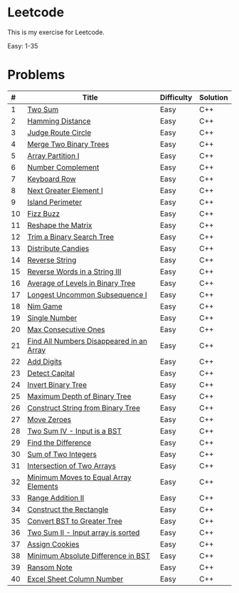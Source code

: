 # Leetcode

This is my exercise for Leetcode.

Easy: 1-35



# Problems

| #    | Title                                    | Difficulty | Solution |
| :--- | ---------------------------------------- | ---------- | -------- |
| 1    | [Two Sum](https://leetcode.com/problems/two-sum/description/) | Easy       | C++      |
| 2    | [Hamming Distance](https://leetcode.com/problems/hamming-distance) | Easy       | C++      |
| 3    | [Judge Route Circle](https://leetcode.com/problems/judge-route-circle) | Easy       | C++      |
| 4    | [Merge Two Binary Trees](https://leetcode.com/problems/merge-two-binary-trees) | Easy       | C++      |
| 5    | [Array Partition I](https://leetcode.com/problems/array-partition-i) | Easy       | C++      |
| 6    | [Number Complement](https://leetcode.com/problems/number-complement) | Easy       | C++      |
| 7    | [Keyboard Row](https://leetcode.com/problems/keyboard-row) | Easy       | C++      |
| 8    | [Next Greater Element I](https://leetcode.com/problems/next-greater-element-i) | Easy       | C++      |
| 9    | [Island Perimeter](https://leetcode.com/problems/island-perimeter) | Easy       | C++      |
| 10   | [Fizz Buzz](https://leetcode.com/problems/fizz-buzz) | Easy       | C++      |
| 11   | [Reshape the Matrix](https://leetcode.com/problems/reshape-the-matrix) | Easy       | C++      |
| 12   | [Trim a Binary Search Tree](https://leetcode.com/problems/trim-a-binary-search-tree) | Easy       | C++      |
| 13   | [Distribute Candies](https://leetcode.com/problems/distribute-candies) | Easy       | C++      |
| 14   | [Reverse String](https://leetcode.com/problems/reverse-string) | Easy       | C++      |
| 15   | [Reverse Words in a String III](https://leetcode.com/problems/reverse-words-in-a-string-iii) | Easy       | C++      |
| 16   | [Average of Levels in Binary Tree](https://leetcode.com/problems/average-of-levels-in-binary-tree) | Easy       | C++      |
| 17   | [Longest Uncommon Subsequence I ](https://leetcode.com/problems/longest-uncommon-subsequence-i) | Easy       | C++      |
| 18   | [Nim Game](https://leetcode.com/problems/nim-game) | Easy       | C++      |
| 19   | [Single Number](https://leetcode.com/problems/single-number) | Easy       | C++      |
| 20   | [Max Consecutive Ones](https://leetcode.com/problems/max-consecutive-ones) | Easy       | C++      |
| 21   | [Find All Numbers Disappeared in an Array](https://leetcode.com/problems/find-all-numbers-disappeared-in-an-array) | Easy       | C++      |
| 22   | [Add Digits](https://leetcode.com/problems/add-digits) | Easy       | C++      |
| 23   | [Detect Capital](https://leetcode.com/problems/detect-capital) | Easy       | C++      |
| 24   | [Invert Binary Tree](https://leetcode.com/problems/invert-binary-tree) | Easy       | C++      |
| 25   | [Maximum Depth of Binary Tree](https://leetcode.com/problems/maximum-depth-of-binary-tree) | Easy       | C++      |
| 26   | [Construct String from Binary Tree](https://leetcode.com/problems/construct-string-from-binary-tree) | Easy       | C++      |
| 27   | [Move Zeroes](https://leetcode.com/problems/move-zeroes) | Easy       | C++      |
| 28   | [Two Sum IV - Input is a BST](https://leetcode.com/problems/two-sum-iv-input-is-a-bst) | Easy       | C++      |
| 29   | [Find the Difference](https://leetcode.com/problems/find-the-difference) | Easy       | C++      |
| 30   | [Sum of Two Integers](https://leetcode.com/problems/sum-of-two-integers) | Easy       | C++      |
| 31   | [Intersection of Two Arrays](https://leetcode.com/problems/intersection-of-two-arrays) | Easy       | C++      |
| 32   | [Minimum Moves to Equal Array Elements](https://leetcode.com/problems/minimum-moves-to-equal-array-elements) | Easy       | C++      |
| 33   | [Range Addition II](https://leetcode.com/problems/range-addition-ii) | Easy       | C++      |
| 34   | [Construct the Rectangle](https://leetcode.com/problems/construct-the-rectangle) | Easy       | C++      |
| 35   | [Convert BST to Greater Tree](https://leetcode.com/problems/convert-bst-to-greater-tree) | Easy       | C++      |
| 36   | [Two Sum II - Input array is sorted](https://leetcode.com/problems/two-sum-ii-input-array-is-sorted) | Easy       | C++      |
| 37   | [Assign Cookies](https://leetcode.com/problems/assign-cookies) | Easy       | C++      |
| 38   | [Minimum Absolute Difference in BST](https://leetcode.com/problems/minimum-absolute-difference-in-bst) | Easy       | C++      |
| 39   | [Ransom Note](https://leetcode.com/problems/ransom-note) | Easy       | C++      |
| 40   | [Excel Sheet Column Number](https://leetcode.com/problems/excel-sheet-column-number) | Easy       | C++      |

